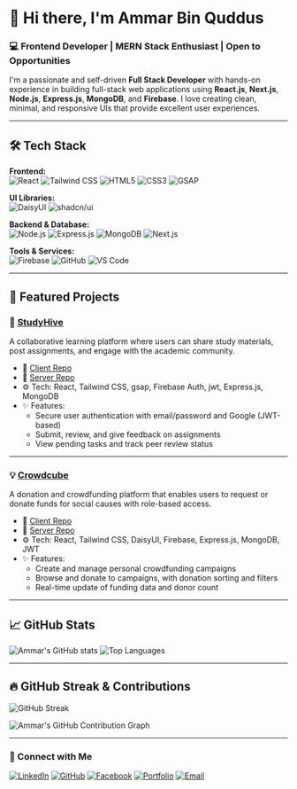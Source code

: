 # 👋 Hi there, I'm Ammar Bin Quddus

### 💻 Frontend Developer | MERN Stack Enthusiast | Open to Opportunities

I'm a passionate and self-driven **Full Stack Developer** with hands-on experience in building full-stack web applications using **React.js**, **Next.js**, **Node.js**, **Express.js**, **MongoDB**, and **Firebase**. I love creating clean, minimal, and responsive UIs that provide excellent user experiences.

---

## 🛠️ Tech Stack

**Frontend:**  
![React](https://img.shields.io/badge/-React-61DAFB?logo=react&logoColor=white&style=for-the-badge)
![Tailwind CSS](https://img.shields.io/badge/-TailwindCSS-38B2AC?logo=tailwind-css&logoColor=white&style=for-the-badge)
![HTML5](https://img.shields.io/badge/-HTML5-E34F26?logo=html5&logoColor=white&style=for-the-badge)
![CSS3](https://img.shields.io/badge/-CSS3-1572B6?logo=css3&logoColor=white&style=for-the-badge)
![GSAP](https://img.shields.io/badge/-GSAP-88CE02?logo=greensock&logoColor=white&style=for-the-badge)

**UI Libraries:**  
![DaisyUI](https://img.shields.io/badge/-DaisyUI-1E40AF?logo=tailwind-css&logoColor=white&style=for-the-badge)
![shadcn/ui](https://img.shields.io/badge/-shadcn/ui-000000?logo=radix-ui&logoColor=white&style=for-the-badge)

**Backend & Database:**  
![Node.js](https://img.shields.io/badge/-Node.js-339933?logo=node.js&logoColor=white&style=for-the-badge)
![Express.js](https://img.shields.io/badge/-Express.js-000000?logo=express&logoColor=white&style=for-the-badge)
![MongoDB](https://img.shields.io/badge/-MongoDB-47A248?logo=mongodb&logoColor=white&style=for-the-badge)
![Next.js](https://img.shields.io/badge/-Next.js-000000?logo=next.js&logoColor=white&style=for-the-badge)

**Tools & Services:**  
![Firebase](https://img.shields.io/badge/-Firebase-FFCA28?logo=firebase&logoColor=white&style=for-the-badge)
![GitHub](https://img.shields.io/badge/-GitHub-181717?logo=github&logoColor=white&style=for-the-badge)
![VS Code](https://img.shields.io/badge/-VSCode-007ACC?logo=visual-studio-code&logoColor=white&style=for-the-badge)

---

## 📌 Featured Projects

### 🧠 [StudyHive](https://github.com/ammar-bin-quddus/StudyHive-FullStack)  
A collaborative learning platform where users can share study materials, post assignments, and engage with the academic community.

- 🔗 [Client Repo](https://github.com/ammar-bin-quddus/studyHive-client)
- 🔗 [Server Repo](https://github.com/ammar-bin-quddus/studyHive-server)
- ⚙️ Tech: React, Tailwind CSS, gsap, Firebase Auth, jwt, Express.js, MongoDB
- ✨ Features:
  - Secure user authentication with email/password and Google (JWT-based)
  - Submit, review, and give feedback on assignments
  - View pending tasks and track peer review status

---

### 💡 [Crowdcube](https://github.com/ammar-bin-quddus/Crowdcube-FullStack)  
A donation and crowdfunding platform that enables users to request or donate funds for social causes with role-based access.

- 🔗 [Client Repo](https://github.com/ammar-bin-quddus/crowdcube-client)
- 🔗 [Server Repo](https://github.com/ammar-bin-quddus/crowdcube-server)
- ⚙️ Tech: React, Tailwind CSS, DaisyUI, Firebase, Express.js, MongoDB, JWT
- ✨ Features:
  - Create and manage personal crowdfunding campaigns
  - Browse and donate to campaigns, with donation sorting and filters
  - Real-time update of funding data and donor count

---

## 📈 GitHub Stats

![Ammar's GitHub stats](https://github-readme-stats.vercel.app/api?username=ammar-bin-quddus&show_icons=true&theme=tokyonight)
![Top Languages](https://github-readme-stats.vercel.app/api/top-langs/?username=ammar-bin-quddus&layout=compact&theme=tokyonight)

---

## 🔥 GitHub Streak & Contributions

![GitHub Streak](https://streak-stats.demolab.com?user=ammar-bin-quddus&theme=tokyonight)

![Ammar's GitHub Contribution Graph](https://github-readme-activity-graph.vercel.app/graph?username=ammar-bin-quddus&theme=tokyo-night)

---

### 🤝 Connect with Me

[![LinkedIn](https://img.shields.io/badge/LinkedIn-0A66C2?style=for-the-badge&logo=linkedin&logoColor=white)](https://www.linkedin.com/in/ammar-bin-quddus/)
[![GitHub](https://img.shields.io/badge/GitHub-181717?style=for-the-badge&logo=github&logoColor=white)](https://github.com/ammar-bin-quddus)
[![Facebook](https://img.shields.io/badge/Facebook-1877F2?style=for-the-badge&logo=facebook&logoColor=white)](https://www.facebook.com/ammar.binkuddus)
[![Portfolio](https://img.shields.io/badge/Portfolio-000?style=for-the-badge&logo=vercel&logoColor=white)](https://my-portfolio372.netlify.app/)
[![Email](https://img.shields.io/badge/Email-D14836?style=for-the-badge&logo=gmail&logoColor=white)](mailto:ammarcghs372@gmail.com)
